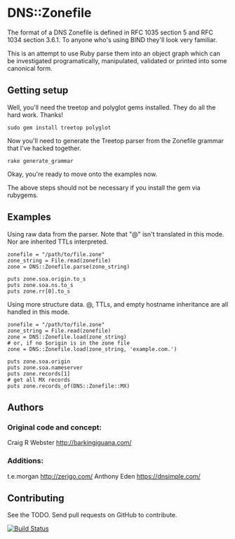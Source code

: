 # DNS::Zonefile

The format of a DNS Zonefile is defined in RFC 1035 section 5 and RFC
1034 section 3.6.1. To anyone who's using BIND they'll look very
familiar.

This is an attempt to use Ruby parse them into an object graph which can
be investigated programatically, manipulated, validated or printed into
some canonical form.


## Getting setup

Well, you'll need the treetop and polyglot gems installed. They do all
the hard work. Thanks!

    sudo gem install treetop polyglot

Now you'll need to generate the Treetop parser from the Zonefile grammar
that I've hacked together.

    rake generate_grammar

Okay, you're ready to move onto the examples now.

The above steps should not be necessary if you install the gem via rubygems.


## Examples

Using raw data from the parser. Note that "@" isn't translated in this mode.
Nor are inherited TTLs interpreted.

    zonefile = "/path/to/file.zone"
    zone_string = File.read(zonefile)
    zone = DNS::Zonefile.parse(zone_string)

    puts zone.soa.origin.to_s
    puts zone.soa.ns.to_s
    puts zone.rr[0].to_s

Using more structure data. @, TTLs, and empty hostname inheritance are all
handled in this mode.

    zonefile = "/path/to/file.zone"
    zone_string = File.read(zonefile)
    zone = DNS::Zonefile.load(zone_string)
    # or, if no $origin is in the zone file
    zone = DNS::Zonefile.load(zone_string, 'example.com.')

    puts zone.soa.origin
    puts zone.soa.nameserver
    puts zone.records[1]
    # get all MX records
    puts zone.records_of(DNS::Zonefile::MX)


## Authors

### Original code and concept:

Craig R Webster <http://barkingiguana.com/>

### Additions:

t.e.morgan <http://zerigo.com/>
Anthony Eden <https://dnsimple.com/>


## Contributing

See the TODO. Send pull requests on GitHub to contribute.

[![Build Status](https://secure.travis-ci.org/craigw/dns-zonefile.png)](http://travis-ci.org/craigw/dns-zonefile)
